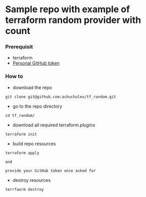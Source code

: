 # Sample repo with example of terraform random provider with count

### Prerequisit

* terraform
* [Personal GitHub token](https://github.com/settings/tokens)

### How to

* download the repo

```
git clone git@github.com:achuchulev/tf_random.git
```
* go to the repo directory 

```
cd tf_random/
```
* download all required terraform *plugins* 

```
terraform init
```
* build repo resources

```
terraform apply

and 

provide your GitHub token once asked for
```
* destroy resources

```
terrfaorm destroy
```
